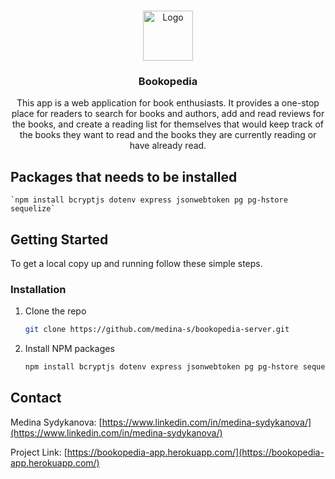 
<br />
<p align="center">
  <a href="https://github.com/medina-s/bookopedia-server">
    <img src="https://images.unsplash.com/photo-1509266272358-7701da638078?ixid=MnwxMjA3fDB8MHxzZWFyY2h8N3x8Ym9va3N8ZW58MHx8MHx8&ixlib=rb-1.2.1&auto=format&fit=crop&w=500&q=60" alt="Logo" width="80" height="80">
  </a>

  <h3 align="center">Bookopedia</h3>

  <p align="center">
This app is a web application for book enthusiasts. It provides a one-stop place for readers to search for books and authors, add and read reviews for the books, and create a reading list for themselves that would keep track of the books they want to read and the books they are currently reading or have already read.

## Packages that needs to be installed
    `npm install bcryptjs dotenv express jsonwebtoken pg pg-hstore sequelize`

  </p>
</p>


## Getting Started

To get a local copy up and running follow these simple steps.

### Installation

1. Clone the repo
   ```sh
   git clone https://github.com/medina-s/bookopedia-server.git
   ```
2. Install NPM packages
   ```sh
   npm install bcryptjs dotenv express jsonwebtoken pg pg-hstore sequelize
   ```

<!-- CONTACT -->
## Contact

Medina Sydykanova: [https://www.linkedin.com/in/medina-sydykanova/](https://www.linkedin.com/in/medina-sydykanova/)

Project Link: [https://bookopedia-app.herokuapp.com/](https://bookopedia-app.herokuapp.com/)







<!-- MARKDOWN LINKS & IMAGES -->
<!-- https://www.markdownguide.org/basic-syntax/#reference-style-links -->
[contributors-shield]: https://img.shields.io/github/contributors/github_username/repo.svg?style=for-the-badge
[contributors-url]: https://github.com/github_username/repo_name/graphs/contributors
[forks-shield]: https://img.shields.io/github/forks/github_username/repo.svg?style=for-the-badge
[forks-url]: https://github.com/github_username/repo_name/network/members
[stars-shield]: https://img.shields.io/github/stars/github_username/repo.svg?style=for-the-badge
[stars-url]: https://github.com/github_username/repo_name/stargazers
[issues-shield]: https://img.shields.io/github/issues/github_username/repo.svg?style=for-the-badge
[issues-url]: https://github.com/github_username/repo_name/issues
[license-shield]: https://img.shields.io/github/license/github_username/repo.svg?style=for-the-badge
[license-url]: https://github.com/github_username/repo_name/blob/master/LICENSE.txt
[linkedin-shield]: https://img.shields.io/badge/-LinkedIn-black.svg?style=for-the-badge&logo=linkedin&colorB=555
[linkedin-url]: https://linkedin.com/in/github_username
